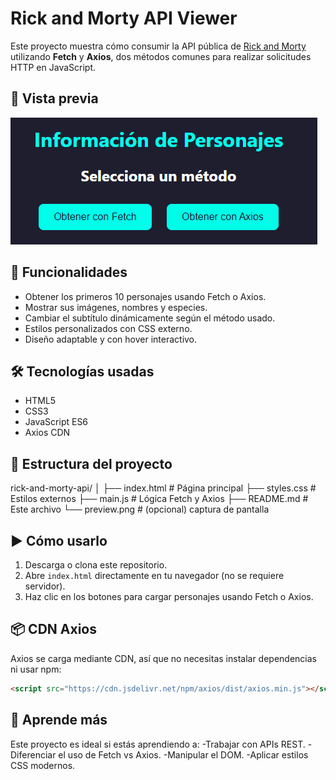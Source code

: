 # Rick and Morty API Viewer

Este proyecto muestra cómo consumir la API pública de [Rick and Morty](https://rickandmortyapi.com/) utilizando **Fetch** y **Axios**, dos métodos comunes para realizar solicitudes HTTP en JavaScript.

## 📸 Vista previa

![preview](./preview.png) 

## 🚀 Funcionalidades

- Obtener los primeros 10 personajes usando Fetch o Axios.
- Mostrar sus imágenes, nombres y especies.
- Cambiar el subtítulo dinámicamente según el método usado.
- Estilos personalizados con CSS externo.
- Diseño adaptable y con hover interactivo.

## 🛠️ Tecnologías usadas

- HTML5
- CSS3
- JavaScript ES6
- Axios CDN

## 📁 Estructura del proyecto

rick-and-morty-api/
│
├── index.html # Página principal
├── styles.css # Estilos externos
├── main.js # Lógica Fetch y Axios
├── README.md # Este archivo
└── preview.png # (opcional) captura de pantalla
## ▶️ Cómo usarlo

1. Descarga o clona este repositorio.
2. Abre `index.html` directamente en tu navegador (no se requiere servidor).
3. Haz clic en los botones para cargar personajes usando Fetch o Axios.

## 📦 CDN Axios

Axios se carga mediante CDN, así que no necesitas instalar dependencias ni usar npm:

```html
<script src="https://cdn.jsdelivr.net/npm/axios/dist/axios.min.js"></script>
```
## 🧠 Aprende más
Este proyecto es ideal si estás aprendiendo a:
-Trabajar con APIs REST.
-Diferenciar el uso de Fetch vs Axios.
-Manipular el DOM.
-Aplicar estilos CSS modernos.
